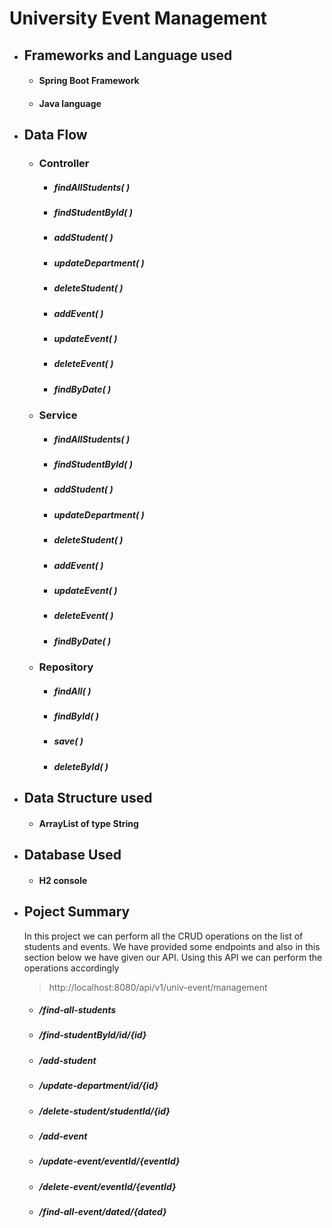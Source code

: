 # University Event Management
- ## Frameworks and Language used
  - #### Spring Boot Framework
  - #### Java language
- ## Data Flow
  - ### Controller
     - ##### _findAllStudents( )_   
     - ##### _findStudentById( )_       
     - ##### _addStudent( )_     
     - ##### _updateDepartment( )_    
     - ##### _deleteStudent( )_       
     - ##### _addEvent( )_
     - ##### _updateEvent( )_
     - ##### _deleteEvent( )_
     - ##### _findByDate( )_
  - ### Service
     - ##### _findAllStudents( )_   
     - ##### _findStudentById( )_       
     - ##### _addStudent( )_     
     - ##### _updateDepartment( )_    
     - ##### _deleteStudent( )_       
     - ##### _addEvent( )_
     - ##### _updateEvent( )_
     - ##### _deleteEvent( )_
     - ##### _findByDate( )_
   - ### Repository
     - ##### _findAll( )_   
     - ##### _findById( )_       
     - ##### _save( )_     
     - ##### _deleteById( )_       
     
- ## Data Structure used 
  - #### ArrayList of type String
- ## Database Used
  - #### H2 console
- ## Poject Summary
  In this project we can perform all the CRUD operations on the list of students and events. We have provided some endpoints and also in this section below we have given our API. Using this API we can perform the operations accordingly
  
  > http://localhost:8080/api/v1/univ-event/management
    - ##### /find-all-students
    - ##### /find-studentById/id/{id}
    - ##### /add-student
    - ##### /update-department/id/{id}
    - ##### /delete-student/studentId/{id}
    - ##### /add-event
    - ##### /update-event/eventId/{eventId}
    - ##### /delete-event/eventId/{eventId}
    - ##### /find-all-event/dated/{dated}

